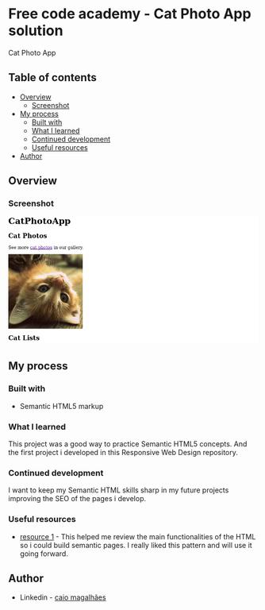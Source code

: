 # Free code academy - Cat Photo App solution

 Cat Photo App


## Table of contents

- [Overview](#overview)
  - [Screenshot](#screenshot)
- [My process](#my-process)
  - [Built with](#built-with)
  - [What I learned](#what-i-learned)
  - [Continued development](#continued-development)
  - [Useful resources](#useful-resources)
- [Author](#author)


## Overview

### Screenshot

![](./CatPhotoAppScreenshot.png)

## My process

### Built with

- Semantic HTML5 markup

### What I learned

This project was a good way to practice Semantic HTML5 concepts. And the first project i developed in this Responsive Web Design repository.

### Continued development

I want to keep my Semantic HTML skills sharp in my future projects improving the SEO of the pages i develop.

### Useful resources

- [resource 1](https://www.w3schools.com/html/default.asp) - This helped me review the main functionalities of the HTML so i could build semantic pages. I really liked this pattern and will use it going forward.

## Author
 
- Linkedin - [caio magalhães](https://www.linkedin.com/in/caio-magalhaes-dev/)
